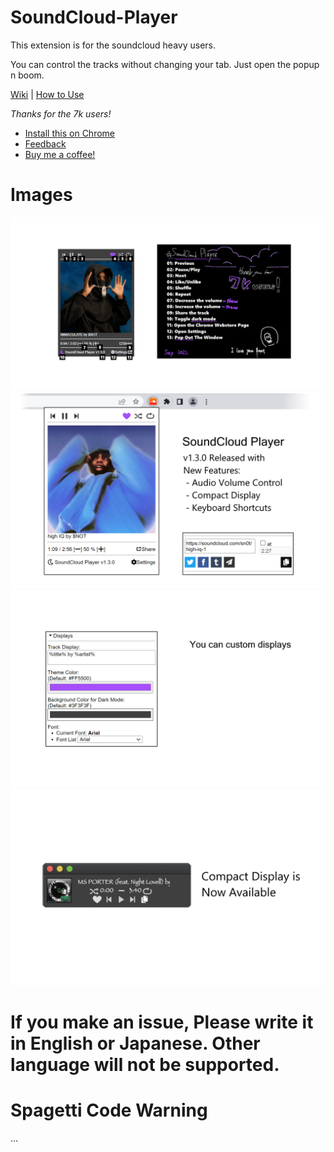 # SoundCloud-Player
This extension is for the soundcloud heavy users.

You can control the tracks without changing your tab. Just open the popup n boom.

[Wiki](https://github.com/S4WA/soundcloud-player/wiki) | [How to Use](https://github.com/S4WA/soundcloud-player/wiki/How-to-Use)

*Thanks for the 7k users!*

- [Install this on Chrome](https://chrome.google.com/webstore/detail/soundcloud-player/oackhlcggjandamnkggpfhfjbnecefej)
- [Feedback](https://forms.gle/Cz6z8AgGYkHuSiQSA)
- [Buy me a coffee!](https://ko-fi.com/sawanese)

# Images
![image1](https://github.com/S4WA/soundcloud-player/blob/master/img/1.png?raw=true)
![image2](https://github.com/S4WA/soundcloud-player/blob/master/img/2.png?raw=true)
![image3](https://github.com/S4WA/soundcloud-player/blob/master/img/3.png?raw=true)
![image4](https://github.com/S4WA/soundcloud-player/blob/master/img/4.png?raw=true)

# If you make an issue, Please write it in English or Japanese. Other language will not be supported.

# Spagetti Code Warning
...
